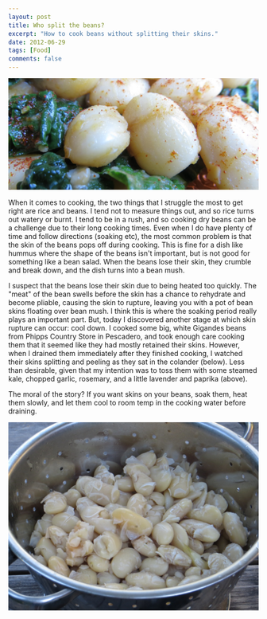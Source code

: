 ```yaml
---
layout: post
title: Who split the beans?
excerpt: "How to cook beans without splitting their skins."
date: 2012-06-29
tags: [Food]
comments: false
---
```


![beans](/assets/images/beans-img_1888-crop-size.jpg)

When it comes to cooking, the two things that I struggle the most to get right are rice and beans. I tend not to measure things out, and so rice turns out watery or burnt. I tend to be in a rush, and so cooking dry beans can be a challenge due to their long cooking times. Even when I do have plenty of time and follow directions (soaking etc), the most common problem is that the skin of the beans pops off during cooking. This is fine for a dish like hummus where the shape of the beans isn't important, but is not good for something like a bean salad. When the beans lose their skin, they crumble and break down, and the dish turns into a bean mush.

I suspect that the beans lose their skin due to being heated too quickly. The "meat" of the bean swells before the skin has a chance to rehydrate and become pliable, causing the skin to rupture, leaving you with a pot of bean skins floating over bean mush. I think this is where the soaking period really plays an important part. But, today I discovered another stage at which skin rupture can occur: cool down. I cooked some big, white Gigandes beans from Phipps Country Store in Pescadero, and took enough care cooking them that it seemed like they had mostly retained their skins. However, when I drained them immediately after they finished cooking, I watched their skins splitting and peeling as they sat in the colander (below). Less than desirable, given that my intention was to toss them with some steamed kale, chopped garlic, rosemary, and a little lavender and paprika (above).

The moral of the story? If you want skins on your beans, soak them, heat them slowly, and let them cool to room temp in the cooking water before draining.

![beans in colander](/assets/images/beans_IMG_1865-size.JPG)